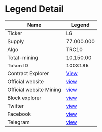 <h1>Legend Detail</h1>

| Name                     | Legend                             |
|--------------------------|-------------------------------------------|
| Ticker                   | LG                                         
| Supply                   | 77.000.000                                |
| Algo                     | TRC10                                     |
| Total-mining             | 10,150.00                                 |
| Token ID                 | 1003185 |
| Contract Explorer        | <a href="https://tronscan.org/#/token/1003787" target="_blank" style="color: blue;"> View</a>
| Official website         | <a href="https://www.thelegends.online/" target="_blank" style="color: blue;">view</a>|
| Official website Mining  | <a href="https://www.thelegends.online/" target="_blank" style="color: blue;">view</a>|
| Block explorer           | <a href="https://tronscan.org/#/token/1003787" target="_blank" style="color: blue;">view</a>|
| Twitter                  | <a href="https://twitter.com/Legend_Online_/" target="_blank" style="color: blue;">view</a>|
| Facebook                 | <a href="https://www.facebook.com/TheLegends.Online/" target="_blank" style="color: blue;">view</a>|
| Telegram                 | <a href="https://t.me/legend_online" target="_blank" style="color: blue;">view</a>|
